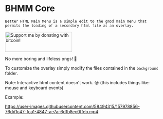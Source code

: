 # BHMM Core
`Better HTML Main Menu is a simple edit to the gmod main menu that permits the loading of a secondary html file as an overlay.`

<a href="https://www.bitcoinqrcodemaker.com/pay/?type=2&amp;style=bitcoin&amp;fiat=CAD&amp;amount=10&amp;address=bc1qc2xkp6pmju9tqgzwgtzfsczw4yevjzyrm9aehm" target="_blank"><img src="https://www.pootinpodcast.com/wp-content/uploads/2020/11/bitcoin-donate-button.png" border="0" width="220" height="66" alt="Support me by donating with bitcoin!" title="Support me by donating with bitcoin!" /></a>

No more boring and lifeless pngs! 🥳



To customize the overlay simply modify the files contained in the `background` folder.

Note: Interactive html content doesn't work. 😒 (this includes things like: mouse and keyboard events)

Example:


https://user-images.githubusercontent.com/58494315/157978856-76dd1c47-fca1-4847-ae7a-6dfb8ec0ffeb.mp4

